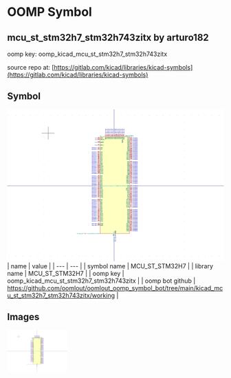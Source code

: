 # OOMP Symbol  
## mcu_st_stm32h7_stm32h743zitx  by arturo182  
  
oomp key: oomp_kicad_mcu_st_stm32h7_stm32h743zitx  
  
source repo at: [https://gitlab.com/kicad/libraries/kicad-symbols](https://gitlab.com/kicad/libraries/kicad-symbols)  
## Symbol  
  
[![working.png](working_600.png)](working.png)  
| name | value | 
| --- | --- | 
| symbol name | MCU_ST_STM32H7 | 
| library name | MCU_ST_STM32H7 | 
| oomp key | oomp_kicad_mcu_st_stm32h7_stm32h743zitx | 
| oomp bot github | https://github.com/oomlout/oomlout_oomp_symbol_bot/tree/main/kicad_mcu_st_stm32h7_stm32h743zitx/working | 
## Images  
  
[![working.png](working_140.png)](working.png)  
